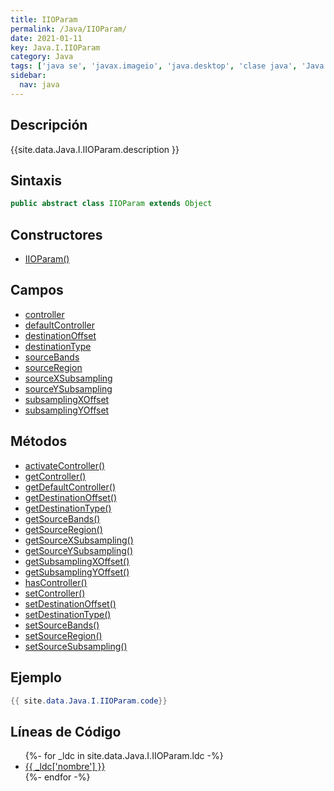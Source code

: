 ```yaml
---
title: IIOParam
permalink: /Java/IIOParam/
date: 2021-01-11
key: Java.I.IIOParam
category: Java
tags: ['java se', 'javax.imageio', 'java.desktop', 'clase java', 'Java 1.0']
sidebar: 
  nav: java
---
```


## Descripción
{{site.data.Java.I.IIOParam.description }}

## Sintaxis
~~~java
public abstract class IIOParam extends Object
~~~

## Constructores
* [IIOParam()](/Java/IIOParam/IIOParam/)

## Campos
* [controller](/Java/IIOParam/controller)
* [defaultController](/Java/IIOParam/defaultController)
* [destinationOffset](/Java/IIOParam/destinationOffset)
* [destinationType](/Java/IIOParam/destinationType)
* [sourceBands](/Java/IIOParam/sourceBands)
* [sourceRegion](/Java/IIOParam/sourceRegion)
* [sourceXSubsampling](/Java/IIOParam/sourceXSubsampling)
* [sourceYSubsampling](/Java/IIOParam/sourceYSubsampling)
* [subsamplingXOffset](/Java/IIOParam/subsamplingXOffset)
* [subsamplingYOffset](/Java/IIOParam/subsamplingYOffset)

## Métodos
* [activateController()](/Java/IIOParam/activateController)
* [getController()](/Java/IIOParam/getController)
* [getDefaultController()](/Java/IIOParam/getDefaultController)
* [getDestinationOffset()](/Java/IIOParam/getDestinationOffset)
* [getDestinationType()](/Java/IIOParam/getDestinationType)
* [getSourceBands()](/Java/IIOParam/getSourceBands)
* [getSourceRegion()](/Java/IIOParam/getSourceRegion)
* [getSourceXSubsampling()](/Java/IIOParam/getSourceXSubsampling)
* [getSourceYSubsampling()](/Java/IIOParam/getSourceYSubsampling)
* [getSubsamplingXOffset()](/Java/IIOParam/getSubsamplingXOffset)
* [getSubsamplingYOffset()](/Java/IIOParam/getSubsamplingYOffset)
* [hasController()](/Java/IIOParam/hasController)
* [setController()](/Java/IIOParam/setController)
* [setDestinationOffset()](/Java/IIOParam/setDestinationOffset)
* [setDestinationType()](/Java/IIOParam/setDestinationType)
* [setSourceBands()](/Java/IIOParam/setSourceBands)
* [setSourceRegion()](/Java/IIOParam/setSourceRegion)
* [setSourceSubsampling()](/Java/IIOParam/setSourceSubsampling)

## Ejemplo
~~~java
{{ site.data.Java.I.IIOParam.code}}
~~~

## Líneas de Código
<ul>
{%- for _ldc in site.data.Java.I.IIOParam.ldc -%}
   <li>
       <a href="{{_ldc['url'] }}">{{ _ldc['nombre'] }}</a>
   </li>
{%- endfor -%}
</ul>
